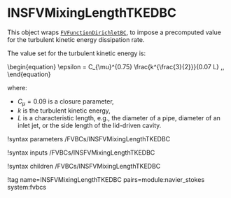 # INSFVMixingLengthTKEDBC

This object wraps [`FVFunctionDirichletBC`](FVFunctionDirichletBC.md),
to impose a precomputed value for the turbulent kinetic energy dissipation rate.

The value set for the turbulent kinetic energy is:

\begin{equation}
\epsilon = C_{\mu}^{0.75} \frac{k^{\frac{3}{2}}}{0.07 L} \,,
\end{equation}

where:

- $C_{\mu} = 0.09$ is a closure parameter,
- $k$ is the turbulent kinetic energy,
- $L$ is a characteristic length, e.g., the diameter of a pipe, diameter of an inlet jet, or the side length of the lid-driven cavity.

!syntax parameters /FVBCs/INSFVMixingLengthTKEDBC

!syntax inputs /FVBCs/INSFVMixingLengthTKEDBC

!syntax children /FVBCs/INSFVMixingLengthTKEDBC

!tag name=INSFVMixingLengthTKEDBC pairs=module:navier_stokes system:fvbcs
